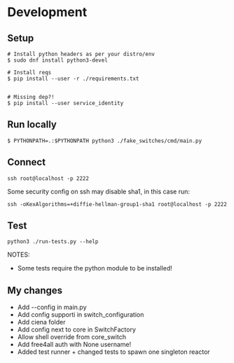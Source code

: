 # Development

## Setup

```
# Install python headers as per your distro/env
$ sudo dnf install python3-devel

# Install reqs
$ pip install --user -r ./requirements.txt


# Missing dep?!
$ pip install --user service_identity
```

## Run locally

```
$ PYTHONPATH=.:$PYTHONPATH python3 ./fake_switches/cmd/main.py
```

## Connect

```
ssh root@localhost -p 2222
```

Some security config on ssh may disable sha1, in this case run:

```
ssh -oKexAlgorithms=+diffie-hellman-group1-sha1 root@localhost -p 2222
```

## Test

```
python3 ./run-tests.py --help
```

NOTES:
- Some tests require the python module to be installed!

## My changes

- Add --config in main.py
- Add config supporti in switch_configuration
- Add ciena folder 
- Add config next to core in SwitchFactory
- Allow shell override from core_switch
- Add free4all auth with None username!
- Added test runner + changed tests to spawn one singleton reactor
